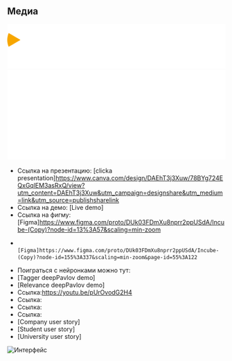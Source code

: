 ## Медиа
![Логотип](/media/Logo_r_cube.png)
![Логотип](/media/logo_ant.png)
* Ссылка на презентацию: [clicka presentation]https://www.canva.com/design/DAEhT3j3Xuw/78BYg724EQxGqlEM3asRxQ/view?utm_content=DAEhT3j3Xuw&utm_campaign=designshare&utm_medium=link&utm_source=publishsharelink
* Ссылка на демо: [Live demo]
* Ссылка на фигму: [Figma]https://www.figma.com/proto/DUk03FDmXu8nprr2ppUSdA/Incube-(Copy)?node-id=13%3A57&scaling=min-zoom
*                  [Figma]https://www.figma.com/proto/DUk03FDmXu8nprr2ppUSdA/Incube-(Copy)?node-id=155%3A337&scaling=min-zoom&page-id=55%3A122
* Поиграться с нейронками можно тут: 
* [Tagger deepPavlov demo]
* [Relevance deepPavlov demo]
* Ссылка:https://youtu.be/pUrOvodG2H4 
* Ссылка:
* Ссылка:
* Ссылка:
* [Company user story]
* [Student user story]
* [University user story]

![Интерфейс](/media/001.gif)

